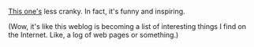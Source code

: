 <!--
.. title: Another Great Video
.. date: 2009-03-11 11:06:34
.. author: Amy Brown
-->

[This one's](http://www.ted.com/index.php/talks/benjamin_zander_on_music_and_passion.html) less cranky.  In fact, it's funny and inspiring.

(Wow, it's like this weblog is becoming a list of interesting
things I find on the Internet.  Like, a log of web pages or
something.)

